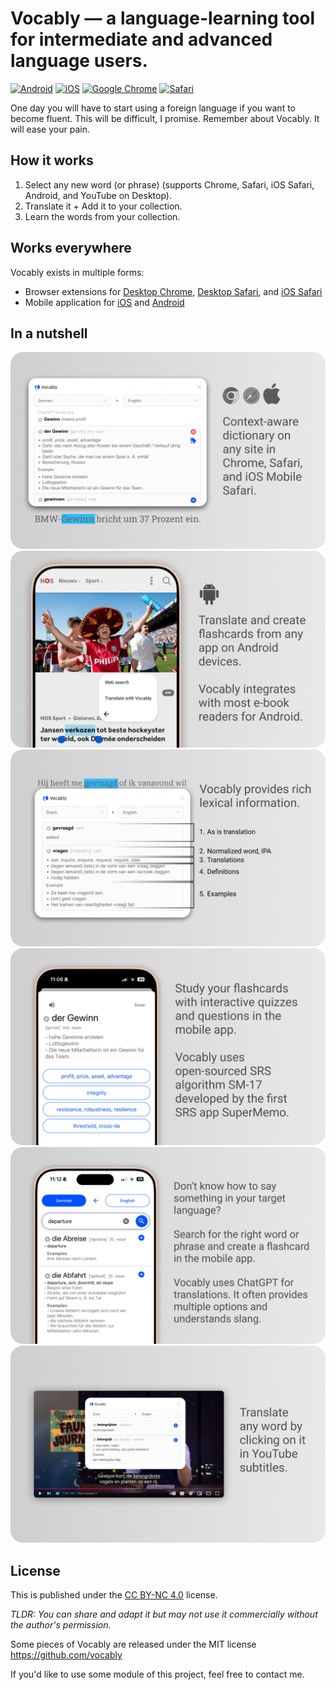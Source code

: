 # Vocably — a language-learning tool for intermediate and advanced language users.

[![Android](https://img.shields.io/badge/Android-blue)](https://play.google.com/store/apps/details?id=com.vocablypro)
[![iOS](https://img.shields.io/badge/iOS-blue)](https://apps.apple.com/app/vocably-pro-language-cards/id1641258757)
[![Google Chrome](https://img.shields.io/badge/Google_Chrome-blue)](https://chromewebstore.google.com/detail/vocably/baocigmmhhdemijfjnjdidbkfgpgogmb)
[![Safari](https://img.shields.io/badge/Safari-blue)](https://apps.apple.com/app/vocably-for-safari/id6464076425)

One day you will have to start using a foreign language if you want to become fluent. This will be difficult, I promise. Remember about Vocably. It will ease your pain.

## How it works

1. Select any new word (or phrase) (supports Chrome, Safari, iOS Safari, Android, and YouTube on Desktop).
1. Translate it + Add it to your collection.
1. Learn the words from your collection.

## Works everywhere

Vocably exists in multiple forms:

- Browser extensions for [Desktop Chrome](https://chromewebstore.google.com/detail/vocably/baocigmmhhdemijfjnjdidbkfgpgogmb), [Desktop Safari](https://apps.apple.com/app/vocably-for-safari/id6464076425), and [iOS Safari](https://apps.apple.com/app/vocably-pro-language-cards/id1641258757)
- Mobile application for [iOS](https://apps.apple.com/app/vocably-pro-language-cards/id1641258757) and [Android](https://play.google.com/store/apps/details?id=com.vocablypro)

## In a nutshell

![Browser extensions](assets/github/browser-extension.png)
![Android integration](assets/github/android-integration.png)
![Rich lexical information](assets/github/lexical-information.png)
![Study as flashcards](assets/github/study.png)
![Reverse translations](assets/github/reverse-translation.png)
![Youtube integration](assets/github/youtube.png)

## License

This is published under the [CC BY-NC 4.0](https://creativecommons.org/licenses/by-nc/4.0/) license.

_TLDR: You can share and adapt it but may not use it commercially without the author's permission._

Some pieces of Vocably are released under the MIT license https://github.com/vocably

If you'd like to use some module of this project, feel free to contact me.
